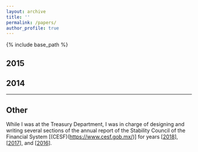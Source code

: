 ```yaml
---
layout: archive
title: ''
permalink: /papers/
author_profile: true
---
```


{% include base_path %}

## 2015


## 2014


---

## Other
While I was at the Treasury Department, I was in charge of designing and writing several sections of the annual report of the Stability Council of the Financial System [(CESF)(https://www.cesf.gob.mx/)] for years [[2018](sebastian-olascoaga.github.io/blob/master/files/2018_informe_anual_cesf.pdf)], [[2017](sebastian-olascoaga.github.io/blob/master/files/2017_informe_anual_cesf.pdf)], and [[2016](sebastian-olascoaga.github.io/blob/master/files/2016_informe_anual_cesf.pdf)].
